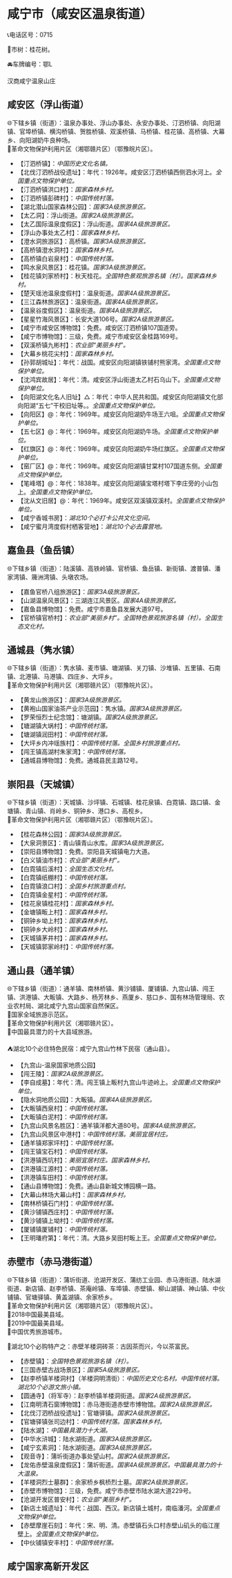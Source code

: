 # 咸宁市（咸安区温泉街道）  
📞电话区号：0715  
  
🌳市树：桂花树。  
  
🚘车牌编号：鄂L  
  
汉商咸宁温泉山庄  

## 咸安区（浮山街道）  
🌐下辖乡镇（街道）：温泉办事处、浮山办事处、永安办事处、汀泗桥镇、向阳湖镇、官埠桥镇、横沟桥镇、贺胜桥镇、双溪桥镇、马桥镇、桂花镇、高桥镇、大幕乡、向阳湖奶牛良种场。  
🚩革命文物保护利用片区（湘鄂赣片区）（鄂豫皖片区）。  
  
* 【汀泗桥镇】：*中国历史文化名镇。*  
* 【北伐汀泗桥战役遗址】：年代：1926年。咸安区汀泗桥镇西侧泗水河上。*全国重点文物保护单位。*  
* 【汀泗桥镇洪口村】：*国家森林乡村。*  
* 【汀泗桥镇彭碑村】：*中国传统村落。*  
* 【湖北潜山国家森林公园】：*国家3A级旅游景区。*  
* 【太乙洞】：浮山街道。*国家2A级旅游景区。*  
* 【太乙国际温泉度假区】：浮山街道。*国家4A级旅游景区。*  
* 【浮山办事处太乙村】：*国家森林乡村。*  
* 【澄水洞旅游区】：高桥镇。*国家3A级旅游景区。*  
* 【高桥镇澄水洞村】：*国家森林乡村。*  
* 【高桥镇白岩泉村】：*中国传统村落。*  
* 【鸣水泉风景区】：桂花镇。*国家3A级旅游景区。*  
* 【桂花镇刘家桥村】：秋天桂花。*全国特色景观旅游名镇（村）。国家森林乡村。*  
* 【楚天瑶池温泉度假村】：温泉街道。*国家4A级旅游景区。*  
* 【三江森林旅游区】：温泉街道。*国家4A级旅游景区。*  
* 【温泉谷度假区】：温泉街道。*国家4A级旅游景区。*  
* 【星星竹海风景区】：长安大道106号。*国家2A级旅游景区。*  
* 【咸宁市咸安区博物馆】：免费。咸安区汀泗桥镇107国道旁。  
* 【咸宁市博物馆】：三级，免费。咸宁市咸安区金桂路169号。  
* 【双溪桥镇九彬村】：*农业部“美丽乡村”。*  
* 【大幕乡桃花尖村】：*国家森林乡村。*  
* 【孙郭胡城址】：年代：战国。咸安区向阳湖镇铁铺村熊家湾。*全国重点文物保护单位。*  
* 【沈鸿宾故居】：年代：清。咸安区浮山街道太乙村石乌山下。*全国重点文物保护单位。*  
* 【向阳湖文化名人旧址】△：年代：中华人民共和国。咸安区向阳湖镇文化部向阳湖“五七”干校旧址等。。*全国重点文物保护单位。*  
* 【向阳区】@：年代：1969年。咸安区向阳湖奶牛场王六咀。*全国重点文物保护单位。*  
* 【五七区】@：年代：1969年。咸安区向阳湖奶牛场。*全国重点文物保护单位。*  
* 【红旗区】@：年代：1969年。咸安区向阳湖奶牛场红旗区。*全国重点文物保护单位。*  
* 【窑厂区】@：年代：1969年。咸安区向阳湖镇甘棠村107国道东侧。*全国重点文物保护单位。*  
* 【笔峰塔】@：年代：1838年。咸安区向阳湖镇宝塔村塔下李庄旁的小山包上。*全国重点文物保护单位。*  
* 【沈从文旧居】@：年代：1969年。咸安区双溪镇双溪村。*全国重点文物保护单位。*  
* 【咸宁香城书房】：*湖北10个必打卡公共文化空间。*  
* 【咸宁蜜月湾度假村栖客营地】：*湖北10个必去露营地。*  

## 嘉鱼县（鱼岳镇）  
🌐下辖乡镇（街道）：陆溪镇、高铁岭镇、官桥镇、鱼岳镇、新街镇、渡普镇、潘家湾镇、簰洲湾镇、头墩农场。  
  
* 【嘉鱼官桥八组旅游区】：*国家3A级旅游景区。*  
* 【山湖温泉风景区】：三湖连江风景区。*国家4A级旅游景区。*  
* 【嘉鱼县博物馆】：免费。咸宁市嘉鱼县发展大道97号。  
* 【官桥镇官桥村】：*农业部“美丽乡村”。全国特色景观旅游名镇（村）。全国生态文化村。*  

## 通城县（隽水镇）  
🌐下辖乡镇（街道）：隽水镇、麦市镇、塘湖镇、关刀镇、沙堆镇、五里镇、石南镇、北港镇、马港镇、四庄乡、大坪乡。  
🚩革命文物保护利用片区（湘鄂赣片区）（鄂豫皖片区）。  
  
* 【黄龙山旅游区】：*国家3A级旅游景区。*  
* 【黄袍山国家油茶产业示范园】：隽水镇。*国家3A级旅游景区。*  
* 【罗荣恒烈士纪念馆】：塘湖镇。*国家2A级旅游景区。*  
* 【塘湖镇大埚村】：*中国传统村落。*  
* 【塘湖镇润田村】：*中国传统村落。*  
* 【大坪乡内冲瑶族村】：*中国传统村落。全国乡村旅游重点村。*  
* 【闯王镇高湖村朱家湾】：*中国传统村落。*  
* 【通城县博物馆】：免费。通城县民主路12号。  

## 崇阳县（天城镇）  
🌐下辖乡镇（街道）：天城镇、沙坪镇、石城镇、桂花泉镇、白霓镇、路口镇、金塘镇、青山镇、肖岭乡、铜钟乡、港口乡、高枧乡。  
🚩革命文物保护利用片区（湘鄂赣片区）（鄂豫皖片区）。  
  
* 【桂花森林公园】：*国家3A级旅游景区。*  
* 【大泉洞景区】：青山镇青山水库。*国家3A级旅游景区。*  
* 【崇阳县博物馆】：免费。崇阳县天城镇电力大道。  
* 【白义镇油市村】：*农业部“美丽乡村”。*  
* 【白霓镇后溪村】：*全国生态文化村。*  
* 【白霓镇纸棚村】：*中国传统村落。*  
* 【白霓镇浪口村】：*全国乡村旅游重点村。*  
* 【白霓镇金星村】：*中国传统村落。*  
* 【桂花泉镇桂花村】：*国家森林乡村。*  
* 【金塘镇畈上村】：*国家森林乡村。*  
* 【铜钟乡坳上村】：*国家森林乡村。*  
* 【铜钟乡大岭村】：*国家森林乡村。*  
* 【天城镇茅井村】：*国家森林乡村。*  
* 【天城镇郭家岭村】：*中国传统村落。*  

## 通山县（通羊镇）  
🌐下辖乡镇（街道）：通羊镇、南林桥镇、黄沙铺镇、厦铺镇、九宫山镇、闯王镇、洪港镇、大畈镇、大路乡、杨芳林乡、燕厦乡、慈口乡、国有林场管理局、农业农村局、湖北咸宁九宫山国家自然保区。  
🚩国家全域旅游示范区。  
🚩革命文物保护利用片区（湘鄂赣片区）。  
🏅中国最具潜力的十大县域旅游。  
  
⛺湖北10个必住特色民宿：咸宁九宫山竹林下民宿（通山县）。  
  
* 【九宫山-温泉国家地质公园】  
* 【闯王陵】：*国家2A级旅游景区。*  
* 【李自成墓】：年代：清。闯王镇上畈村九宫山牛迹岭上。*全国重点文物保护单位。*  
* 【隐水洞地质公园】：大畈镇。*国家4A级旅游景区。*  
* 【大畈镇西泉村】：*中国传统村落。*  
* 【大畈镇白泥村】：*中国传统村落。*  
* 【九宫山风景名胜区】：通羊镇洋都大道80号。*国家4A级旅游景区。*  
* 【九宫山风景区中港村】：*中国传统村落。美丽宜居村庄。*  
* 【通羊镇郑家坪村】：*中国传统村落。*  
* 【闯王镇宝石村】：*中国传统村落。*  
* 【洪港镇西坑村】：*美丽宜居村庄。国家森林乡村。*  
* 【洪港镇江源村】：*中国传统村落。*  
* 【洪港镇车田村】：*中国传统村落。*  
* 【通山县博物馆】：免费。通山县新城文博园横一路。  
* 【大幕山林场大幕山村】：*国家森林乡村。*  
* 【南林桥镇石门村】：*中国传统村落。*  
* 【黄沙铺镇西庄村】：*中国传统村落。*  
* 【黄沙铺镇上坳村】：*中国传统村落。*  
* 【厦铺镇厦铺村】：*中国传统村落。*  
* 【王明璠府第】：年代：清。大路乡吴田村畈上王。*全国重点文物保护单位。*  

## 赤壁市（赤马港街道）  
🌐下辖乡镇（街道）：蒲圻街道、沧湖开发区、蒲纺工业园、赤马港街道、陆水湖街道、新店镇、赵李桥镇、茶庵岭镇、车埠镇、赤壁镇、柳山湖镇、神山镇、中伙铺镇、官塘驿镇、黄盖湖镇、余家桥乡。  
🚩革命文物保护利用片区（湘鄂赣片区）（鄂豫皖片区）。  
🏅2018中国最美县域。  
🏅2019中国最美县域。  
🏅中国优秀旅游城市。  
  
🧊湖北10个必购特产之：赤壁羊楼洞砖茶：古因茶而兴，今以茶富民。  
  
* 【赤壁镇】：*全国特色景观旅游名镇（村）。*  
* 【三国赤壁古战场景区】：*国家5A级旅游景区。*  
* 【赵李桥镇羊楼洞村】（羊楼洞明清街）：*中国历史文化名村。中国传统村落。湖北10个必游文旅小镇。*  
* 【圆通寺】（将军寺）：赵李桥镇羊楼洞街道。*国家2A级旅游景区。*  
* 【江南明清石窗博物馆】：赤马港街道赤壁市博物馆。*国家2A级旅游景区。*  
* 【北伐汀泗桥战役遗址】：官塘驿镇。*国家2A级旅游景区。*  
* 【官塘驿镇张司边村】：*中国传统村落。国家森林乡村。*  
* 【陆水湖】：*中国最具潜力十大湖。*  
* 【中华水浒城】：陆水湖街道。*国家3A级旅游景区。*  
* 【咸宁玄素洞】：陆水湖街道。*国家3A级旅游景区。*  
* 【观音寺】：蒲圻街道办事处望山村。*国家2A级旅游景区。*  
* 【龙佑赤壁温泉度假区】：蒲圻街道。*国家4A级旅游景区。中国最具潜力的十大温泉。*  
* 【羊楼洞烈士墓群】：余家桥乡枫桥烈士墓。*国家2A级旅游景区。*  
* 【赤壁市博物馆】：三级，免费。咸宁市赤壁市陆水湖大道229号。  
* 【沧湖开发区普安村】：*农业部“美丽乡村”。*  
* 【新店土城遗址】：年代：战国、西汉。新店镇土城村，南临潘河。*全国重点文物保护单位。*  
* 【赤壁摩崖石刻】：年代：宋、明、清。赤壁镇石头口村赤壁山矶头的临江崖壁上。*全国重点文物保护单位。*  
* 【中伙铺镇安丰村】：*中国传统村落。*  
  
## 咸宁国家高新开发区  